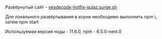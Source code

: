 Развёрнутый сайт - [vesdecode-hotfix-qulaz.surge.sh](https://vesdecode-hotfix-qulaz.surge.sh)

Для локального развёртывания в корне необходимо выполнить npm i, затем npm start

Используемая версия ноды - 11.6.0, npm - 6.5.0-next.0
